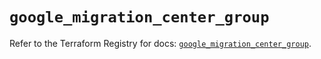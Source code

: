 # `google_migration_center_group`

Refer to the Terraform Registry for docs: [`google_migration_center_group`](https://registry.terraform.io/providers/hashicorp/google/6.30.0/docs/resources/migration_center_group).
